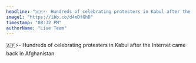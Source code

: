 ```yaml
---
headline: "🇦🇫⚡️- Hundreds of celebrating protesters in Kabul after the Internet came back in Afghanistan"
image1: "https://ibb.co/d4mDfGhD"
timestamp: "08:32 PM"
authorName: "Live Team"
---
```


🇦🇫⚡️- Hundreds of celebrating protesters in Kabul after the Internet came back in Afghanistan

